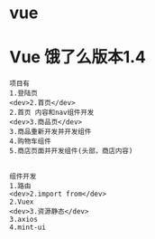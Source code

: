 # vue

<h1>Vue 饿了么版本1.4</h1>

	项目有
	1.登陆页
	<dev>2.首页</dev>
	2.首页 内容和nav组件开发
	<dev>3.商品页</dev>
	3.商品重新开发并开发组件
	4.购物车组件
	5.商店页面并开发组件(头部，商店内容)


	组件开发
	1.路由
	<dev>2.import from</dev>
	2.Vuex
	<dev>3.资源静态</dev>
	3.axios
	4.mint-ui


